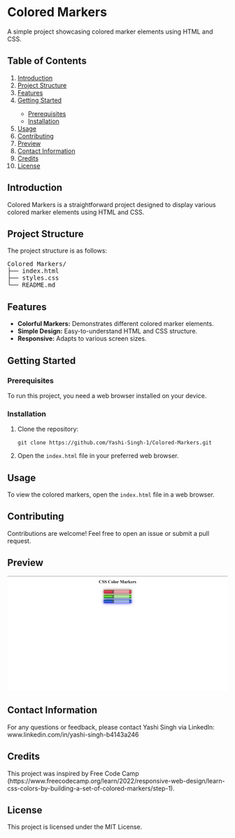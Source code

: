 <h1>Colored Markers</h1>

<p>A simple project showcasing colored marker elements using HTML and CSS.</p>

<h2>Table of Contents</h2>
<ol>
    <li><a href="#introduction">Introduction</a></li>
    <li><a href="#project-structure">Project Structure</a></li>
    <li><a href="#features">Features</a></li>
    <li><a href="#getting-started">Getting Started</a></li>
        <ul>
            <li><a href="#prerequisites">Prerequisites</a></li>
            <li><a href="#installation">Installation</a></li>
        </ul>
    <li><a href="#usage">Usage</a></li>
    <li><a href="#contributing">Contributing</a></li>
    <li><a href="#preview">Preview</a></li>
    <li><a href="#contact-information">Contact Information</a></li>
    <li><a href="#credits">Credits</a></li>
    <li><a href="#license">License</a></li>
</ol>

<h2 id="introduction">Introduction</h2>
<p>Colored Markers is a straightforward project designed to display various colored marker elements using HTML and CSS.</p>

<h2 id="project-structure">Project Structure</h2>
<p>The project structure is as follows:</p>
<pre>
Colored Markers/
├── index.html
├── styles.css
└── README.md
</pre>

<h2 id="features">Features</h2>
<ul>
    <li><strong>Colorful Markers:</strong> Demonstrates different colored marker elements.</li>
    <li><strong>Simple Design:</strong> Easy-to-understand HTML and CSS structure.</li>
    <li><strong>Responsive:</strong> Adapts to various screen sizes.</li>
</ul>

<h2 id="getting-started">Getting Started</h2>
<h3 id="prerequisites">Prerequisites</h3>
<p>To run this project, you need a web browser installed on your device.</p>

<h3 id="installation">Installation</h3>
<ol>
    <li>Clone the repository:</li>
    <pre><code>git clone https://github.com/Yashi-Singh-1/Colored-Markers.git</code></pre>
    <li>Open the <code>index.html</code> file in your preferred web browser.</li>
</ol>

<h2 id="usage">Usage</h2>
<p>To view the colored markers, open the <code>index.html</code> file in a web browser.</p>

<h2 id="contributing">Contributing</h2>
<p>Contributions are welcome! Feel free to open an issue or submit a pull request.</p>

<h2 id="preview">Preview</h2>

![Colored Marker](Preview.png)

<h2 id="contact-information">Contact Information</h2>
<p>For any questions or feedback, please contact Yashi Singh via LinkedIn: www.linkedin.com/in/yashi-singh-b4143a246</p>

<h2 id="credits">Credits</h2>
<p>This project was inspired by Free Code Camp (https://www.freecodecamp.org/learn/2022/responsive-web-design/learn-css-colors-by-building-a-set-of-colored-markers/step-1).</p>

<h2 id="license">License</h2>
<p>This project is licensed under the MIT License.</p>
